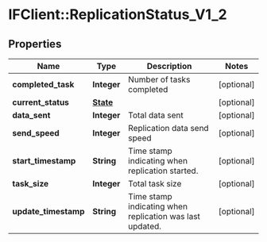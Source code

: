 # IFClient::ReplicationStatus_V1_2

## Properties
Name | Type | Description | Notes
------------ | ------------- | ------------- | -------------
**completed_task** | **Integer** | Number of tasks completed | [optional] 
**current_status** | [**State**](State.md) |  | [optional] 
**data_sent** | **Integer** | Total data sent | [optional] 
**send_speed** | **Integer** | Replication data send speed | [optional] 
**start_timestamp** | **String** | Time stamp indicating when replication started. | [optional] 
**task_size** | **Integer** | Total task size | [optional] 
**update_timestamp** | **String** | Time stamp indicating when replication was last updated. | [optional] 


